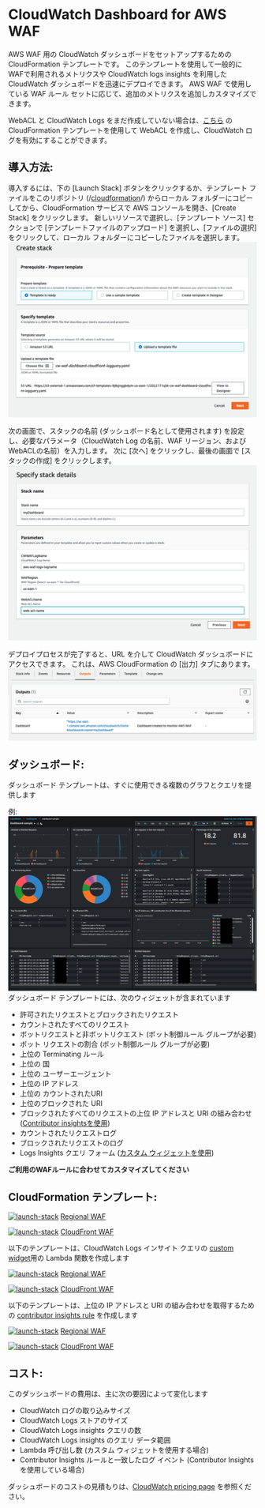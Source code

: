 # CloudWatch Dashboard for AWS WAF
AWS WAF 用の CloudWatch ダッシュボードをセットアップするための CloudFormation テンプレートです。 このテンプレートを使用して一般的にWAFで利用されるメトリクスや CloudWatch logs insights を利用した CloudWatch ダッシュボードを迅速にデプロイできます。 AWS WAF で使用している WAF ルール セットに応じて、追加のメトリクスを追加しカスタマイズできます。

WebACL と CloudWatch Logs をまだ作成していない場合は、[こちら](https://github.com/ytkoka/cfn-example-aws-waf) の CloudFormation テンプレートを使用して WebACL を作成し、CloudWatch ログを有効にすることができます。
 
## 導入方法:
導入するには、下の [Launch Stack] ボタンをクリックするか、テンプレート ファイルをこのリポジトリ (/[cloudformation](/cloudformation/)/) からローカル フォルダーにコピーしてから、CloudFormation サービスで AWS コンソールを開き、[Create Stack] をクリックします。 新しいリソースで選択し、[テンプレート ソース] セクションで [テンプレートファイルのアップロード] を選択し、[ファイルの選択] をクリックして、ローカル フォルダーにコピーしたファイルを選択します。
![Create Stack Image](/images/create-stack.png)

次の画面で、スタックの名前 (ダッシュボード名として使用されます) を設定し、必要なパラメータ（CloudWatch Log の名前、WAF リージョン、および WebACLの名前）を入力します。 次に [次へ] をクリックし、最後の画面で [スタックの作成] をクリックします。
![Parameter Image](/images/parameters.png)
 
 デプロイプロセスが完了すると、URL を介して CloudWatch ダッシュボードにアクセスできます。 これは、AWS CloudFormation の [出力] タブにあります。
 ![Output Image](/images/output.png)

 ## ダッシュボード:
ダッシュボード テンプレートは、すぐに使用できる複数のグラフとクエリを提供します

例:
![Dashboard Image2](/images/cwd2.png)
ダッシュボード テンプレートには、次のウィジェットが含まれています
* 許可されたリクエストとブロックされたリクエスト
* カウントされたすべてのリクエスト
* ボットリクエストと非ボットリクエスト (ボット制御ルール グループが必要)
* ボット リクエストの割合 (ボット制御ルール グループが必要)
* 上位の Terminating ルール
* 上位の 国
* 上位の ユーザーエージェント
* 上位の IP アドレス
* 上位の カウントされたURI
* 上位のブロックされた URI
* ブロックされたすべてのリクエストの上位 IP アドレスと URI の組み合わせ ([Contributor insightsを使用](https://docs.aws.amazon.com/AmazonCloudWatch/latest/monitoring/ContributorInsights.html))
* カウントされたリクエストログ
* ブロックされたリクエストのログ
* Logs Insights クエリ フォーム ([カスタム ウィジェットを使用](https://docs.aws.amazon.com/AmazonCloudWatch/latest/monitoring/add_custom_widget_dashboard_about.html))

**ご利用のWAFルールに合わせてカスタマイズしてください**

## CloudFormation テンプレート:

[![launch-stack](https://s3.amazonaws.com/cloudformation-examples/cloudformation-launch-stack.png)][1]
[Regional WAF](/cloudformation/cw-waf-dashboard-regional.yaml) 

[1]: https://console.aws.amazon.com/cloudformation/home#/stacks/new?stackName=WAF-Dashboard&templateURL=https://s3.amazonaws.com/ytkoka-resources/CloudWatch-Dashboard-for-AWS-WAF/cw-waf-dashboard-regional.yaml

[![launch-stack](https://s3.amazonaws.com/cloudformation-examples/cloudformation-launch-stack.png)][2]
[CloudFront WAF](/cloudformation/cw-waf-dashboard-cloudfront.yaml) 

[2]: https://console.aws.amazon.com/cloudformation/home#/stacks/new?stackName=WAF-Dashboard&templateURL=https://s3.amazonaws.com/ytkoka-resources/CloudWatch-Dashboard-for-AWS-WAF/cw-waf-dashboard-cloudfront.yaml

以下のテンプレートは、CloudWatch Logs インサイト クエリの [custom widget](https://docs.aws.amazon.com/AmazonCloudWatch/latest/monitoring/add_custom_widget_dashboard.html)用の Lambda 関数を作成します

[![launch-stack](https://s3.amazonaws.com/cloudformation-examples/cloudformation-launch-stack.png)][3]
[Regional WAF](/cloudformation/cw-waf-dashboard-regional-logquery.yaml) 

[3]: https://console.aws.amazon.com/cloudformation/home#/stacks/new?stackName=WAF-Dashboard&templateURL=https://s3.amazonaws.com/ytkoka-resources/CloudWatch-Dashboard-for-AWS-WAF/cw-waf-dashboard-regional-logquery.yaml

[![launch-stack](https://s3.amazonaws.com/cloudformation-examples/cloudformation-launch-stack.png)][4]
[CloudFront WAF](/cloudformation/cw-waf-dashboard-cloudfront-logguery.yaml) 

[4]: https://console.aws.amazon.com/cloudformation/home#/stacks/new?stackName=WAF-Dashboard&templateURL=https://s3.amazonaws.com/ytkoka-resources/CloudWatch-Dashboard-for-AWS-WAF/cw-waf-dashboard-cloudfront-logguery.yaml

以下のテンプレートは、上位の IP アドレスと URI の組み合わせを取得するための [contributor insights rule](https://docs.aws.amazon.com/AmazonCloudWatch/latest/monitoring/ContributorInsights.html) を作成します

[![launch-stack](https://s3.amazonaws.com/cloudformation-examples/cloudformation-launch-stack.png)][5]
[Regional WAF](/cloudformation/cw-waf-dashboard-regional-contributor-insights.yaml) 

[5]: https://console.aws.amazon.com/cloudformation/home#/stacks/new?stackName=WAF-Dashboard&templateURL=https://s3.amazonaws.com/ytkoka-resources/CloudWatch-Dashboard-for-AWS-WAF/cw-waf-dashboard-regional-contributor-insights.yaml

[![launch-stack](https://s3.amazonaws.com/cloudformation-examples/cloudformation-launch-stack.png)][6]
[CloudFront WAF](/cloudformation/cw-waf-dashboard-cloudfront-contributor-insights.yaml) 

[6]: https://console.aws.amazon.com/cloudformation/home#/stacks/new?stackName=WAF-Dashboard&templateURL=https://s3.amazonaws.com/ytkoka-resources/CloudWatch-Dashboard-for-AWS-WAF/cw-waf-dashboard-cloudfront-contributor-insights.yaml

## コスト:
このダッシュボードの費用は、主に次の要因によって変化します
* CloudWatch ログの取り込みサイズ
* CloudWatch Logs ストアのサイズ
* CloudWatch Logs insights クエリの数
* CloudWatch Logs insights のクエリ データ範囲
* Lambda 呼び出し数 (カスタム ウィジェットを使用する場合)
* Contributor Insights ルールと一致したログ イベント (Contributor Insights を使用している場合)

ダッシュボードのコストの見積もりは、[CloudWatch pricing page](https://aws.amazon.com/cloudwatch/pricing/) を参照ください。
